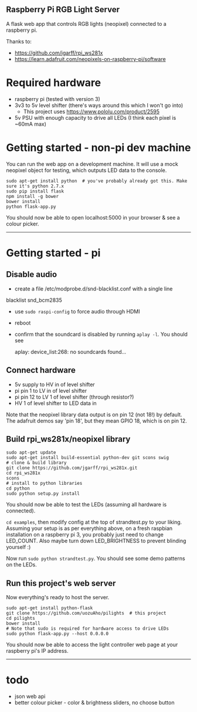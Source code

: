Raspberry Pi RGB Light Server
-----------------------------

A flask web app that controls RGB lights (neopixel) connected to a raspberry pi.

Thanks to:
- https://github.com/jgarff/rpi_ws281x
- https://learn.adafruit.com/neopixels-on-raspberry-pi/software


# Required hardware

- raspberry pi (tested with version 3)
- 3v3 to 5v level shifter (there's ways around this which I won't go into)
    * This project uses https://www.pololu.com/product/2595
- 5v PSU with enough capacity to drive all LEDs (I think each pixel is ~60mA max)


# Getting started - non-pi dev machine

You can run the web app on a development machine. It will use a mock neopixel object
for testing, which outputs LED data to the console.

```
sudo apt-get install python  # you've probably already got this. Make sure it's python 2.7.x
sudo pip install flask
npm install -g bower
bower install
python flask-app.py
```

You should now be able to open localhost:5000 in your browser & see a colour picker.

-------------------------------------------------------------------------------
# Getting started - pi

## Disable audio
- create a file /etc/modprobe.d/snd-blacklist.conf with a single line

blacklist snd_bcm2835

- use `sudo raspi-config` to force audio through HDMI
- reboot
- confirm that the soundcard is disabled by running `aplay -l`. You should see

    aplay: device_list:268: no soundcards found...

## Connect hardware

- 5v supply to HV in of level shifter
- pi pin 1 to LV in of level shifter
- pi pin 12 to LV 1 of level shifter (through resistor?)
- HV 1 of level shifter to LED data in

Note that the neopixel library data output is on pin 12 (not 18!) by default. The adafruit
demos say 'pin 18', but they mean GPIO 18, which is on pin 12.

## Build rpi_ws281x/neopixel library

```
sudo apt-get update
sudo apt-get install build-essential python-dev git scons swig
# clone & build library
git clone https://github.com/jgarff/rpi_ws281x.git
cd rpi_ws281x
scons
# install to python libraries
cd python
sudo python setup.py install
```

You should now be able to test the LEDs (assuming all hardware is connected).

`cd examples`, then modify config at the top of strandtest.py to your liking.
Assuming your setup is as per everything above, on a fresh raspbian installation
on a raspberry pi 3, you probably just need to change LED_COUNT. Also maybe
turn down LED_BRIGHTNESS to prevent blinding yourself :)

Now run `sudo python strandtest.py`. You should see some demo patterns on the
LEDs.

## Run this project's web server

Now everything's ready to host the server.

```
sudo apt-get install python-flask
git clone https://github.com/uozuAho/pilights  # this project
cd pilights
bower install
# Note that sudo is required for hardware access to drive LEDs
sudo python flask-app.py --host 0.0.0.0
```

You should now be able to access the light controller web page at your raspberry
pi's IP address.


-------------------------------------------------------------------------------
# todo
- json web api
- better colour picker - color & brightness sliders, no choose button
